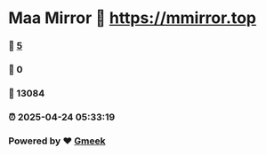 # Maa Mirror :link: https://mmirror.top 
### :page_facing_up: [5](https://mmirror.top/tag.html) 
### :speech_balloon: 0 
### :hibiscus: 13084 
### :alarm_clock: 2025-04-24 05:33:19 
### Powered by :heart: [Gmeek](https://github.com/Meekdai/Gmeek)
